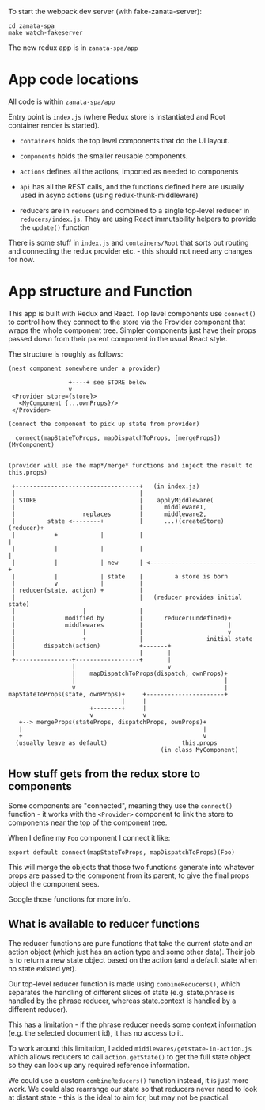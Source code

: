 
To start the webpack dev server (with fake-zanata-server):

```
cd zanata-spa
make watch-fakeserver
```

The new redux app is in `zanata-spa/app`


# App code locations

All code is within `zanata-spa/app`

Entry point is `index.js` (where Redux store is instantiated and Root container
render is started).

- `containers` holds the top level components that do the UI layout.
- `components` holds the smaller reusable components.

- `actions` defines all the actions, imported as needed to components
- `api` has all the REST calls, and the functions defined here are usually used
        in async actions (using redux-thunk-middleware)
- reducers are in `reducers` and combined to a single top-level reducer in
  `reducers/index.js`. They are using React immutability helpers to provide
  the `update()` function

There is some stuff in `index.js` and `containers/Root` that sorts out routing
and connecting the redux provider etc. - this should not need any changes for now.

# App structure and Function

This app is built with Redux and React. Top level components use `connect()` to
control how they connect to the store via the Provider component that wraps the
whole component tree. Simpler components just have their props passed down from
their parent component in the usual React style.


The structure is roughly as follows:


    (nest component somewhere under a provider)

                     +----+ see STORE below
                     v
     <Provider store={store}>
       <MyComponent {...ownProps}/>
     </Provider>

    (connect the component to pick up state from provider)

      connect(mapStateToProps, mapDispatchToProps, [mergeProps])(MyComponent)


    (provider will use the map*/merge* functions and inject the result to this.props)

     +-----------------------------------+   (in index.js)
     |                                   |
     | STORE                             |    applyMiddleware(
     |                                   |      middleware1,
     |                   replaces        |      middleware2,
     |         state <--------+          |      ...)(createStore)(reducer)+
     |           +            |          |                                |
     |           |            |          |                                |
     |           |            | new      | <------------------------------+
     |           |            | state    |         a store is born
     |           v            |          |
     | reducer(state, action) +          |
     |                   ^               |   (reducer provides initial state)
     |                   |               |
     |              modified by          |      reducer(undefined)+
     |              middlewares          |                        |
     |                   |               |                        v
     |                   +               |                  initial state
     |        dispatch(action)           +-------+
     |                                   |       |
     +----------------+------------------+       |
                      |                          v
                      |    mapDispatchToProps(dispatch, ownProps)+
                      |                                          |
                      v                                          |
    mapStateToProps(state, ownProps)+     +----------------------+
                                    |     |
                           +--------+     |
                           v              v
       +--> mergeProps(stateProps, dispatchProps, ownProps)+
       |                                                   |
       +                                                   v
      (usually leave as default)                     this.props
                                               (in class MyComponent)


## How stuff gets from the redux store to components

Some components are "connected", meaning they use the `connect()` function - it
works with the `<Provider>` component to link the store to components near the
top of the component tree.

When I define my `Foo` component I connect it like:

`export default connect(mapStateToProps, mapDispatchToProps)(Foo)`

This will merge the objects that those two functions generate into whatever props
are passed to the component from its parent, to give the final props object the
component sees.

Google those functions for more info.


## What is available to reducer functions

The reducer functions are pure functions that take the current state and an
action object (which just has an action type and some other data). Their job
is to return a new state object based on the action (and a default state when
no state existed yet).

Our top-level reducer function is made using `combineReducers()`, which separates
the handling of different slices of state (e.g. state.phrase is handled by the
phrase reducer, whereas state.context is handled by a different reducer).

This has a limitation - if the phrase reducer needs some context information
(e.g. the selected document id), it has no access to it.

To work around this limitation, I added `middlewares/getstate-in-action.js`
which allows reducers to call `action.getState()` to get the full state object
so they can look up any required reference information.

We could use a custom `combineReducers()` function instead, it is just more work.
We could also rearrange our state so that reducers never need to look at distant
state - this is the ideal to aim for, but may not be practical.
